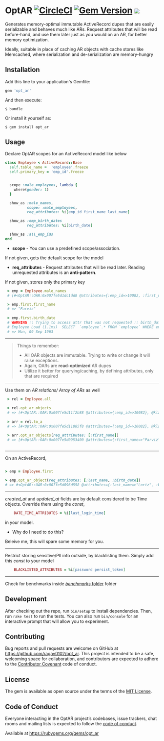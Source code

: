 # OptAR [![CircleCI](https://circleci.com/gh/ragav0102/opt_ar/tree/master.svg?style=svg)](https://circleci.com/gh/ragav0102/opt_ar/tree/master) [![Gem Version](https://badge.fury.io/rb/opt_ar.svg)](https://badge.fury.io/rb/opt_ar) ![](https://ruby-gem-downloads-badge.herokuapp.com/opt_ar?type=total&style=plastic&color=brightgreen&total_label=)

Generates memory-optimal immutable ActiveRecord dupes that are easily serializable and behaves much like ARs. Request attributes that will be read before-hand, and use them later just as you would on an AR, for better memory optimization.

Ideally, suitable in place of caching AR objects with cache stores like Memcached, where serialization and de-serialization are memory-hungry

## Installation

Add this line to your application's Gemfile:

```ruby
gem 'opt_ar'
```

And then execute:

    $ bundle

Or install it yourself as:

    $ gem install opt_ar

## Usage

Declare OptAR scopes for an ActiveRecord model like below

```ruby
class Employee < ActiveRecord::Base
  self.table_name =  'employee'.freeze
  self.primary_key = 'emp_id'.freeze


  scope :male_employees, lambda {
    where(gender: 1)
  }

  show_as :male_names,
          scope: :male_employees,
          req_attributes: %i[emp_id first_name last_name]

  show_as :emp_birth_dates
          req_attributes: %i[birth_date]

  show_as :all_emp_ids
end
```

  * **scope**          - You can use a predefined scope/association.

If not given, gets the default scope for the model


  * **req_attributes** - Request attributes that will be read later. Reading unrequested attributes is an **anti-pattern**.

If not given, stores only the primary key
   
```ruby
 > emp = Employee.male_names
 # [#<OptAR::OAR:0x007fe5d1dc1dd8 @attributes={:emp_id=>10082, :first_name=>"Parviz", :last_name=>"Lortz"}, @klass_name="Employee">, #<OptAR::OAR:0x007fe5d1dc1810 @attributes={:emp_id=>10096, :first_name=>"Jayson", :last_name=>"Mandell"}, @klass_name="Employee">,..]

 > emp.first.first_name
 # => "Parviz"
 
 > emp.first.birth_date
 # WARNING :: Trying to access attr that was not requested :: birth_date
 # Employee Load (1.1ms)  SELECT  `employee`.* FROM `employee` WHERE emp_id=10082 LIMIT 1
 # => Mon, 09 Sep 1963
```

---

> Things to remember:
> - All OAR objects are immutable. Trying to write or change it will raise exceptions.
> - Again, OARs are __read-optimized__ AR dupes
> - Utilize it better for querying/caching, by defining attributes, only that are required


---


Use them on _AR relations/ Array of ARs_ as well

```ruby
 > rel = Employee.all
 
 > rel.opt_ar_objects
 # => [#<OptAR::OAR:0x007fe5d11f2b88 @attributes={:emp_id=>10082}, @klass_name="Employee">, #<OptAR::OAR:0x007fe5d11f25c0 @attributes={:emp_id=>10096}, @klass_name="Employee">,..]
 
 > arr = rel.to_a
 # => [#<OptAR::OAR:0x007fe5d11885f8 @attributes={:emp_id=>10082}, @klass_name="Employee">, #<OptAR::OAR:0x007fe5d11939a8  @attributes={:emp_id=>10096}, @klass_name="Employee">,..]

 > arr.opt_ar_objects(req_attributes: [:first_name])
 # => [#<OptAR::OAR:0x007fe5d0953400 @attributes={:first_name=>"Parviz", :emp_id=>10082}, @klass_name="Employee">, #<OptAR::OAR:0x007fe5d09530b8 @attributes={:first_name=>"Jayson", :emp_id=>10096}, @klass_name="Employee">,..]
 
```

---


On an ActiveRecord,

```ruby

> emp = Employee.first

> emp.opt_ar_object(req_attributes: [:last_name, :birth_date])
# => #<OptAR::OAR:0x007fe5d096d558 @attributes={:last_name=>"Lortz", :birth_date=>Mon, 09 Sep 1963, :emp_id=>10082}, @klass_name="Employee">

```
---


_created_at_ and _updated_at_ fields are by default considered to be Time objects. Override them using the _const_,

```ruby
    DATE_TIME_ATTRIBUTES = %i[last_login_time]
```
in your model.


 * Why do I need to do this?

  Beleive me, this will spare some memory for you.
  
---


Restrict storing sensitive/PII info outside, by blacklisting them. Simply add this _const_ to your model

```ruby
    BLACKLISTED_ATTRIBUTES = %i[password persist_token]
```

---

Check for benchmarks inside [_benchmarks_ folder](./benchmarks) folder




## Development

After checking out the repo, run `bin/setup` to install dependencies. Then, run `rake test` to run the tests. You can also run `bin/console` for an interactive prompt that will allow you to experiment.

## Contributing

Bug reports and pull requests are welcome on GitHub at https://github.com/ragav0102/opt_ar. This project is intended to be a safe, welcoming space for collaboration, and contributors are expected to adhere to the [Contributor Covenant](http://contributor-covenant.org) code of conduct.

## License

The gem is available as open source under the terms of the [MIT License](https://opensource.org/licenses/MIT).

## Code of Conduct

Everyone interacting in the OptAR project’s codebases, issue trackers, chat rooms and mailing lists is expected to follow the [code of conduct](https://github.com/ragav0102/opt_ar/blob/master/CODE_OF_CONDUCT.md).



Available at https://rubygems.org/gems/opt_ar
